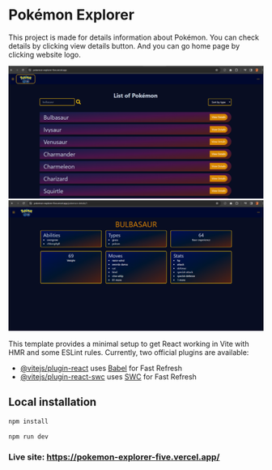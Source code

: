 # Pokémon Explorer
This project is made for details information about Pokémon. You can check details by clicking view details button. And you can go home page by clicking website logo.

![Home page](src/assets/home.png)
![Details page](src/assets/details.png)


This template provides a minimal setup to get React working in Vite with HMR and some ESLint rules.
Currently, two official plugins are available:
- [@vitejs/plugin-react](https://github.com/vitejs/vite-plugin-react/blob/main/packages/plugin-react/README.md) uses [Babel](https://babeljs.io/) for Fast Refresh
- [@vitejs/plugin-react-swc](https://github.com/vitejs/vite-plugin-react-swc) uses [SWC](https://swc.rs/) for Fast Refresh

## Local installation
```
npm install
```
```
npm run dev
```

### Live site: https://pokemon-explorer-five.vercel.app/